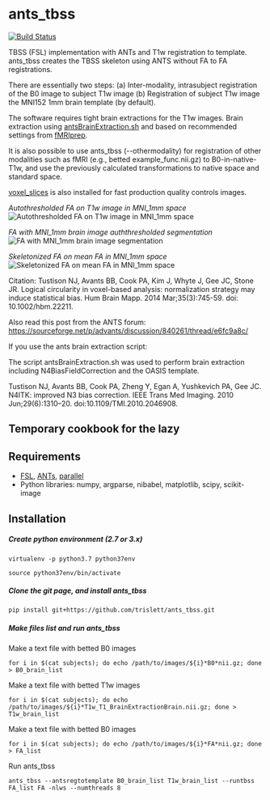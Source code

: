 # ants_tbss
[![Build Status](https://travis-ci.org/trislett/ants_tbss.svg?branch=master)](https://travis-ci.org/trislett/ants_tbss)

TBSS (FSL) implementation with ANTs and T1w registration to template. ants_tbss creates the TBSS skeleton using ANTS without FA to FA registrations.

There are essentially two steps: (a) Inter-modality, intrasubject registration of the B0 image to subject T1w image (b) Registration of subject T1w image the MNI152 1mm brain template (by default). 

The software requires tight brain extractions for the T1w images. Brain extraction using [antsBrainExtraction.sh](https://github.com/ANTsX/ANTs/blob/master/Scripts/antsBrainExtraction.sh) and based on recommended settings from [fMRIprep](https://fmriprep.readthedocs.io/en/latest/workflows.html#brain-extraction-brain-tissue-segmentation-and-spatial-normalization).

It is also possible to use ants_tbss (--othermodality) for registration of other modalities such as fMRI (e.g., betted example_func.nii.gz) to B0-in-native-T1w, and use the previously calculated transformations to native space and standard space.

[voxel_slices](bin/voxel_slices) is also installed for fast production quality controls images.

_Autothresholded FA on T1w image in MNI_1mm space_
![Autothresholded FA on T1w image in MNI_1mm space](ants_tbss/static/FA_native.gif)


_FA with MNI_1mm brain image auththresholded segmentation_
![FA with MNI_1mm brain image segmentation](ants_tbss/static/FA_meanT1.gif)


_Skeletonized FA on mean FA in MNI_1mm space_
![Skeletonized FA on mean FA in MNI_1mm space](ants_tbss/static/skelFA_stdFA.gif)


Citation:
Tustison NJ, Avants BB, Cook PA, Kim J, Whyte J, Gee JC, Stone JR. Logical circularity in voxel-based analysis: normalization strategy may induce statistical bias. Hum Brain Mapp. 2014 Mar;35(3):745-59. doi: 10.1002/hbm.22211.

Also read this post from the ANTS forum: https://sourceforge.net/p/advants/discussion/840261/thread/e6fc9a8c/

If you use the ants brain extraction script:

The script antsBrainExtraction.sh was used to perform brain extraction including N4BiasFieldCorrection and the OASIS template.

Tustison NJ, Avants BB, Cook PA, Zheng Y, Egan A, Yushkevich PA, Gee JC. N4ITK: improved N3 bias correction. IEEE Trans Med Imaging. 2010 Jun;29(6):1310–20. doi:10.1109/TMI.2010.2046908. 

## Temporary cookbook for the lazy

## Requirements
* [FSL](https://fsl.fmrib.ox.ac.uk/fsl/fslwiki/), [ANTs](http://stnava.github.io/ANTs/), [parallel](https://www.gnu.org/software/parallel/)
* Python libraries: numpy, argparse, nibabel, matplotlib, scipy, scikit-image

## Installation

##### Create python environment (2.7 or 3.x)

```virtualenv -p python3.7 python37env```

```source python37env/bin/activate```

##### Clone the git page, and install ants_tbss

```pip install git+https://github.com/trislett/ants_tbss.git```

##### Make files list and run ants_tbss

Make a text file with betted B0 images

```for i in $(cat subjects); do echo /path/to/images/${i}*B0*nii.gz; done > B0_brain_list```

Make a text file with betted T1w images

```for i in $(cat subjects); do echo /path/to/images/${i}*T1w_T1_BrainExtractionBrain.nii.gz; done > T1w_brain_list```

Make a text file with betted B0 images

```for i in $(cat subjects); do echo /path/to/images/${i}*FA*nii.gz; done > FA_list```

Run ants_tbss

```ants_tbss --antsregtotemplate B0_brain_list T1w_brain_list --runtbss FA_list FA -nlws --numthreads 8```
